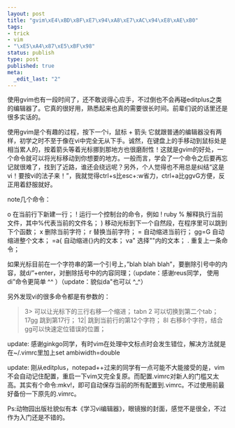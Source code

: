 ```yaml
--- 
layout: post
title: "gvim\xE4\xBD\xBF\xE7\x94\xA8\xE7\xAC\x94\xE8\xAE\xB0"
tags: 
- trick
- vim
- "\xE5\xA4\x87\xE5\xBF\x98"
status: publish
type: post
published: true
meta: 
  _edit_last: "2"
---
```

使用gvim也有一段时间了，还不敢说得心应手，不过倒也不会再碰editplus之类的编辑器了。它真的很好用，熟悉起来也真的需要很长时间。前辈们说的话里还是很多实话的。

使用gvim是个有趣的过程，按下一个i，鼠标 + 箭头 它就跟普通的编辑器没有两样，初学之时不至于像在vi中完全无从下手。诚然，在键盘上的手移动到鼠标处是相当累人的，按着箭头等着光标挪到那地方也很磨耐性！这就是gvim的好处，一个命令就可以将光标移动到你想要的地方。一般而言，学会了一个命令之后要再忘记就很难了，找到了近路，谁还会绕远呢？另外，个人觉得也不用总是纠结“这是vi！要按vi的法子来！”，我就觉得ctrl+s比esc+:w省力，ctrl+a比ggvG方便，反正用着舒服就好。

note几个命令：

o 在当前行下新建一行；
! 运行一个控制台的命令，例如 ! ruby % 解释执行当前文件，其中%代表当前的文件名；
) 移动光标到下一个自然段，在程序里可以跳到下个函数；
x 删除当前字符；
r 替换当前字符；
= 自动缩进当前行；
gg=G 自动缩进整个文本；
=a{ 自动缩进{}内的文本；
va" 选择""内的文本；
. 重复上一条命令；

如果光标目前在一个字符串的第一个引号上，”blah blah blah”，要删除引号中的内容，就d/”+enter，对删除括号中的内容同理；（update：感谢reus同学， 使用di”命令更简单 ^^ ）（update：貌似da"也可以 ^_^）

另外发现vi的很多命令都是有参数的：
>3> 可以让光标下的三行右移一个缩进；
tabn 2 可以切换到第二个tab；
17gg 跳到第17行；
12| 跳到当前行的第12个字符；
8l 右移8个字符，结合gg可以快速定位错误的位置；

update: 感谢ginkgo同学，有时vim在处理中文标点时会发生错位，解决方法就是在~/.vimrc里加上set ambiwidth=double

update: 刚从editplus，notepad++过来的同学有一点可能不大能接受的是，vim不会自动记住配置，重启一下vim又完全复原。而配置.vimrc对新人的门槛又太高。其实有个命令:mkv!，即可自动保存当前的所有配置到.vimrc。不过使用前最好备份一下原先的.vimrc。

Ps:动物园出版社貌似有本《学习vi编辑器》，眼镜猴的封面，感觉不是很全，不过作为入门还是不错的。
